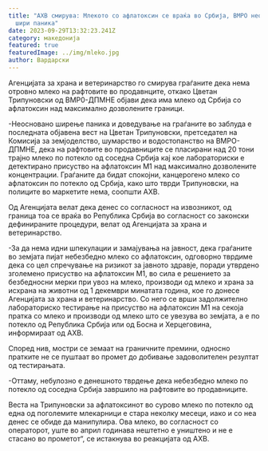 ```yaml
---
title: "АХВ смирува: Млекото со афлатоксин се враќа во Србија, ВМРО неосновано
  шири паника"
date: 2023-09-29T13:32:23.241Z
category: македонија
featured: true
featuredImage: ../img/mleko.jpg
author: Вардарски
---
```

<!--StartFragment-->

Агенцијата за храна и ветеринарство го смирува граѓаните дека нема отровно млеко на рафтовите во продавнците, откако Цветан Трипуновски од ВМР0-ДПМНЕ објави дека има млеко од Србија со афлатоксин над максимално дозволените граници.

\-Неосновано ширење паника и доведување на граѓаните во заблуда е последната објавена вест на Цветан Трипуновски, претседател на Комисија за земјоделство, шумарство и водостопанство на ВМРО-ДПМНЕ, дека на рафтовите во продавниците се пласирани над 20 тони трајно млеко по потекло од соседна Србија кај кое лабораториски е детектирано присуство на афлатоксин М1 над максимално дозволените концентрации. Граѓаните да бидат спокојни, канцерогено млеко со афлатоксин по потекло од Србија, како што тврди Трипуновски, на полиците во маркетите нема, соопшти АХВ.

Од Агенцијата велат дека денес со согласност на извозникот, од граница тоа се враќа во Република Србија во согласност со законски дефинираните процедури, велат од Агенцијата за храна и ветеринарство.

\-За да нема идни шпекулации и замајувања на јавност, дека граѓаните во земјата пијат небезбедно млеко со афлатоксин, одговорно тврдиме дека со цел спречување на ризикот за јавното здравје, поради утврдено зголемено присуство на афлатоксин М1, во сила е решението за безбедносни мерки при увоз на млеко, производи од млеко и храна за исхрана на животни од 1 декември минатата година, кое го донесе Агенцијата за храна и ветеринарство. Со него се врши задолжително лабораториско тестирање на присуство на афлатоксин М1 на секоја пратка со млеко и производи од млеко што се увезува во земјата, а е по потекло од Република Србија или од Босна и Херцеговина, информираат од АХВ.

Според нив, мостри се земаат на граничните премини, односно пратките не се пуштаат во промет до добивање задоволителен резултат од тестирањата.

\-Оттаму, небулозно е денешното тврдење дека небезбедно млеко по потекло од соседна Србија завршило на рафтовите во продавниците.

Веста на Трипуновски за афлатоксинот во сурово млеко по потекло од една од поголемите млекарници е стара неколку месеци, иако и со неа денес се обиде да манипулира. Ова млеко, во согласност со операторот, уште во април годинава нештетно е уништено и не е стасано во прометот“, се истакнува во реакцијата од АХВ.

<!--EndFragment-->